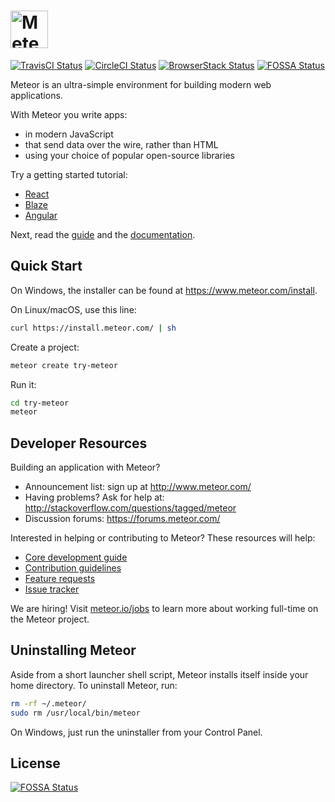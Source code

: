 # <a href='https://www.meteor.com'><img src='https://user-images.githubusercontent.com/841294/26841702-0902bbee-4af3-11e7-9805-0618da66a246.png' height='60' alt='Meteor'></a>

[![TravisCI Status](https://travis-ci.org/meteor/meteor.svg?branch=devel)](https://travis-ci.org/meteor/meteor)
[![CircleCI Status](https://circleci.com/gh/meteor/meteor/tree/devel.svg?style=shield&circle-token=c2d3c041506bd493ef3795ffa4448684cfce97b8)](https://circleci.com/gh/meteor/meteor/tree/devel)
[![BrowserStack Status](https://www.browserstack.com/automate/badge.svg?badge_key=S2FjOVpYTlk1eHVxdkdrR24ra0JXaXBDaVA3WjJGejdkbThaWGRnWVJvWT0tLTlQMEdYM2NJbDJOYUd3RTc3RVVGQ2c9PQ==--9e2143718a0c216274cdacef7cd5a3d12950bcb8)](https://www.browserstack.com/automate/public-build/S2FjOVpYTlk1eHVxdkdrR24ra0JXaXBDaVA3WjJGejdkbThaWGRnWVJvWT0tLTlQMEdYM2NJbDJOYUd3RTc3RVVGQ2c9PQ==--9e2143718a0c216274cdacef7cd5a3d12950bcb8)
[![FOSSA Status](https://app.fossa.io/api/projects/git%2Bgithub.com%2Fzt2%2Fmeteor.svg?type=shield)](https://app.fossa.io/projects/git%2Bgithub.com%2Fzt2%2Fmeteor?ref=badge_shield)

Meteor is an ultra-simple environment for building modern web
applications.

With Meteor you write apps:

* in modern JavaScript
* that send data over the wire, rather than HTML
* using your choice of popular open-source libraries

Try a getting started tutorial:
 * [React](https://www.meteor.com/tutorials/react/creating-an-app)
 * [Blaze](https://www.meteor.com/tutorials/blaze/creating-an-app)
 * [Angular](https://www.meteor.com/tutorials/angular/creating-an-app)

Next, read the [guide](https://guide.meteor.com) and the [documentation](https://docs.meteor.com/).

## Quick Start

On Windows, the installer can be found at https://www.meteor.com/install.

On Linux/macOS, use this line:

```bash
curl https://install.meteor.com/ | sh
```

Create a project:

```bash
meteor create try-meteor
```

Run it:

```bash
cd try-meteor
meteor
```

## Developer Resources

Building an application with Meteor?

* Announcement list: sign up at http://www.meteor.com/
* Having problems? Ask for help at: http://stackoverflow.com/questions/tagged/meteor
* Discussion forums: https://forums.meteor.com/

Interested in helping or contributing to Meteor?  These resources will help:

* [Core development guide](DEVELOPMENT.md)
* [Contribution guidelines](CONTRIBUTING.md)
* [Feature requests](https://github.com/meteor/meteor-feature-requests/)
* [Issue tracker](https://github.com/meteor/meteor/issues)

We are hiring!  Visit [meteor.io/jobs](https://www.meteor.io/jobs/) to
learn more about working full-time on the Meteor project.

## Uninstalling Meteor

Aside from a short launcher shell script, Meteor installs itself inside your
home directory. To uninstall Meteor, run:

```bash
rm -rf ~/.meteor/
sudo rm /usr/local/bin/meteor
```

On Windows, just run the uninstaller from your Control Panel.


## License
[![FOSSA Status](https://app.fossa.io/api/projects/git%2Bgithub.com%2Fzt2%2Fmeteor.svg?type=large)](https://app.fossa.io/projects/git%2Bgithub.com%2Fzt2%2Fmeteor?ref=badge_large)
